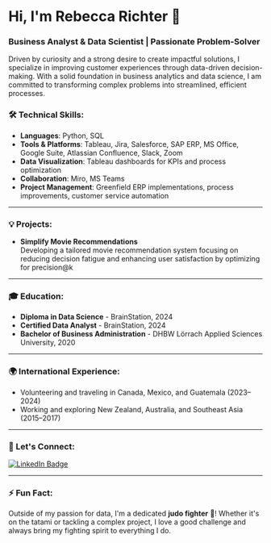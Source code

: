 # Hi, I'm Rebecca Richter 👋

### Business Analyst & Data Scientist | Passionate Problem-Solver

Driven by curiosity and a strong desire to create impactful solutions, I specialize in improving customer experiences through data-driven decision-making. With a solid foundation in business analytics and data science, I am committed to transforming complex problems into streamlined, efficient processes.

### 🛠 Technical Skills:
- **Languages**: Python, SQL
- **Tools & Platforms**: Tableau, Jira, Salesforce, SAP ERP, MS Office, Google Suite, Atlassian Confluence, Slack, Zoom
- **Data Visualization**: Tableau dashboards for KPIs and process optimization
- **Collaboration**: Miro, MS Teams
- **Project Management**: Greenfield ERP implementations, process improvements, customer service automation
  
---

### 💡 Projects:
- **Simplify Movie Recommendations**  
  Developing a tailored movie recommendation system focusing on reducing decision fatigue and enhancing user satisfaction by optimizing for precision@k

---

### 🎓 Education:
- **Diploma in Data Science** - BrainStation, 2024
- **Certified Data Analyst** - BrainStation, 2024
- **Bachelor of Business Administration** - DHBW Lörrach Applied Sciences University, 2020 

---

### 🌍 International Experience:
- Volunteering and traveling in Canada, Mexico, and Guatemala (2023–2024)
- Working and exploring New Zealand, Australia, and Southeast Asia (2015–2017)

---

### 🤝 Let's Connect:
[![LinkedIn Badge](https://img.shields.io/badge/LinkedIn-Profile-blue?style=flat&logo=linkedin)](https://www.linkedin.com/in/rebeccarichter1/)

---

### ⚡ Fun Fact:
Outside of my passion for data, I'm a dedicated **judo fighter** 🥋! Whether it's on the tatami or tackling a complex project, I love a good challenge and always bring my fighting spirit to everything I do.
